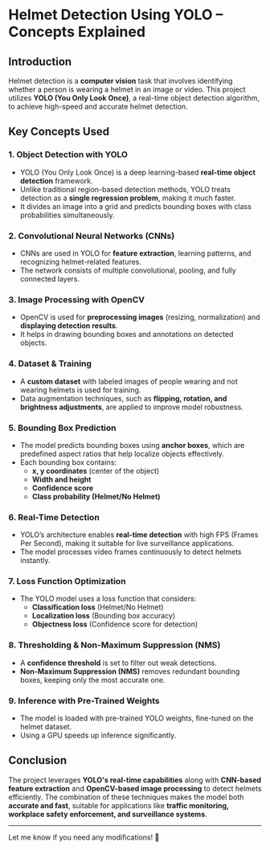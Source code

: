 
# Helmet Detection Using YOLO – Concepts Explained

## Introduction
Helmet detection is a **computer vision** task that involves identifying whether a person is wearing a helmet in an image or video. This project utilizes **YOLO (You Only Look Once)**, a real-time object detection algorithm, to achieve high-speed and accurate helmet detection.

## Key Concepts Used

### 1. **Object Detection with YOLO**
- YOLO (You Only Look Once) is a deep learning-based **real-time object detection** framework.
- Unlike traditional region-based detection methods, YOLO treats detection as a **single regression problem**, making it much faster.
- It divides an image into a grid and predicts bounding boxes with class probabilities simultaneously.

### 2. **Convolutional Neural Networks (CNNs)**
- CNNs are used in YOLO for **feature extraction**, learning patterns, and recognizing helmet-related features.
- The network consists of multiple convolutional, pooling, and fully connected layers.

### 3. **Image Processing with OpenCV**
- OpenCV is used for **preprocessing images** (resizing, normalization) and **displaying detection results**.
- It helps in drawing bounding boxes and annotations on detected objects.

### 4. **Dataset & Training**
- A **custom dataset** with labeled images of people wearing and not wearing helmets is used for training.
- Data augmentation techniques, such as **flipping, rotation, and brightness adjustments**, are applied to improve model robustness.

### 5. **Bounding Box Prediction**
- The model predicts bounding boxes using **anchor boxes**, which are predefined aspect ratios that help localize objects effectively.
- Each bounding box contains:
  - **x, y coordinates** (center of the object)
  - **Width and height**
  - **Confidence score**
  - **Class probability (Helmet/No Helmet)**

### 6. **Real-Time Detection**
- YOLO’s architecture enables **real-time detection** with high FPS (Frames Per Second), making it suitable for live surveillance applications.
- The model processes video frames continuously to detect helmets instantly.

### 7. **Loss Function Optimization**
- The YOLO model uses a loss function that considers:
  - **Classification loss** (Helmet/No Helmet)
  - **Localization loss** (Bounding box accuracy)
  - **Objectness loss** (Confidence score for detection)

### 8. **Thresholding & Non-Maximum Suppression (NMS)**
- A **confidence threshold** is set to filter out weak detections.
- **Non-Maximum Suppression (NMS)** removes redundant bounding boxes, keeping only the most accurate one.

### 9. **Inference with Pre-Trained Weights**
- The model is loaded with pre-trained YOLO weights, fine-tuned on the helmet dataset.
- Using a GPU speeds up inference significantly.

## Conclusion
The project leverages **YOLO's real-time capabilities** along with **CNN-based feature extraction** and **OpenCV-based image processing** to detect helmets efficiently. The combination of these techniques makes the model both **accurate and fast**, suitable for applications like **traffic monitoring, workplace safety enforcement, and surveillance systems**.

---

Let me know if you need any modifications! 🚀
